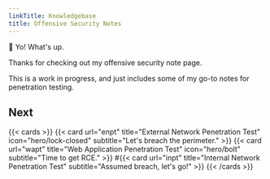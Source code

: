 ```yaml
---
linkTitle: Knowledgebase
title: Offensive Security Notes
---
```


👋 Yo! What's up.

Thanks for checking out my offensive security note page. 


This is a work in progress, and just includes some of my go-to notes for penetration testing. 

## Next

{{< cards >}}
  {{< card url="enpt" title="External Network Penetration Test" icon="hero/lock-closed" subtitle="Let's breach the perimeter." >}}
  {{< card url="wapt" title="Web Application Penetration Test" icon="hero/bolt" subtitle="Time to get RCE." >}}
  #{{< card url="inpt" title="Internal Network Penetration Test" subtitle="Assumed breach, let's go!" >}}
{{< /cards >}}
